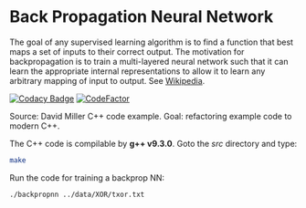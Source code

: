 # Back Propagation Neural Network

The goal of any supervised learning algorithm is to find a function that best maps a set of inputs to their correct output. The motivation for backpropagation is to train a multi-layered neural network such that it can learn the appropriate internal representations to allow it to learn any arbitrary mapping of input to output. See [Wikipedia](https://en.wikipedia.org/wiki/Backpropagation).

[![Codacy Badge](https://api.codacy.com/project/badge/Grade/2cd688b1e3984f63b00fdee04e7dac4b)](https://www.codacy.com/project/josokw/BackPropNN/dashboard?utm_source=github.com&amp;utm_medium=referral&amp;utm_content=josokw/BackPropNN&amp;utm_campaign=Badge_Grade_Dashboard)
[![CodeFactor](https://www.codefactor.io/repository/github/josokw/backpropnn/badge)](https://www.codefactor.io/repository/github/josokw/backpropnn)

Source: David Miller C++ code example.
Goal: refactoring example code to modern C++.

The C++ code is compilable by **g++ v9.3.0**.
Goto the *src* directory and type:

```bash
make
```

Run the code for training a backprop NN:

```bash
./backpropnn ../data/XOR/txor.txt 
```